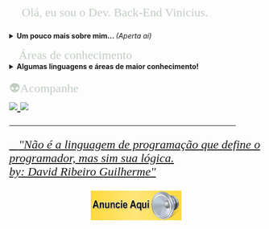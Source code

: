 <html><head>
<font face="Bahnschrift Condensed" size="5" color="#C1CDC1">
<p align="left">
&#x1F920; Olá, eu sou o Dev. Back-End Vinicius. 
</p></font>
<details> 
<summary> <b>Um pouco mais sobre mim... </b><i>(Aperta aí)</i> </summary>
&#x1F4BB; Técnico em Informática formado no Colégio SATC <br> 
&#x1F4BB; Cursando engenharida computação na UNISATC 4/9<br> 
&#x1F575; Programador de Software IV na <a href = "https://www.agpr5.com/">AGPR5 +20</a> <br>
&#x1F5FA; Cricíuma-SC	
</details>

<br>
<font face="Bahnschrift Condensed" size="5" color="#C1CDC1">
&#x1F4D6;Áreas de conhecimento
</font>
<details>
<summary> <b>Algumas linguagens e áreas de maior conhecimento!</b></summary>
&#x1F4BB; Modelagem de Dados;<br>
&#x1F4BB; Banco de Dados (SQL Server);<br>
&#x1F4BB; C# Desktop(Windows Forms);<br>
&#x1F4BB; Visual Basic - VB Desktop;<br>
</details>

<br>
<font face="Bahnschrift Condensed" size="5" color="#C1CDC1">
&#X1F47D;Acompanhe
<div align="lef">
  <a href="https://github.com/ViniciusDamiani">
  <img height="125em" src="https://github-readme-stats.vercel.app/api?username=ViniciusDamiani&show_icons=true&theme=dark&include_all_commits=true&count_private=true"/>
  <img height="125em" src="https://github-readme-stats.vercel.app/api/top-langs/?username=ViniciusDamiani&layout=compact&langs_count=7&theme=dark"/>
</div>

<hr size="4" width="450" color="#0E0B16">

&#x1F4D6;<i>"Não é a linguagem de programação que define o programador, mas sim sua lógica.<br> 
by: David Ribeiro Guilherme"</i> 

<p align = "center">
<a href = "https://api.whatsapp.com/send?phone=5548996301654&text=Vinicius%20Damiani"><img src="Anuncio.gif" width="180" heigth="100">
</p>
</body></html>
